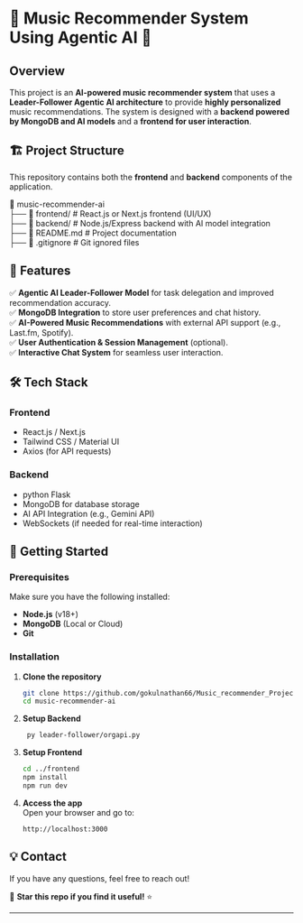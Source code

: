 
# 🎵 Music Recommender System Using Agentic AI 🎵  

## Overview  
This project is an **AI-powered music recommender system** that uses a **Leader-Follower Agentic AI architecture** to provide **highly personalized** music recommendations. The system is designed with a **backend powered by MongoDB and AI models** and a **frontend for user interaction**.  

## 🏗 Project Structure  
This repository contains both the **frontend** and **backend** components of the application.  

📂 music-recommender-ai  
 ├── 📂 frontend/      # React.js or Next.js frontend (UI/UX)  
 ├── 📂 backend/       # Node.js/Express backend with AI model integration  
 ├── 📜 README.md      # Project documentation  
 ├── 📜 .gitignore     # Git ignored files  

## 🎯 Features  
✅ **Agentic AI Leader-Follower Model** for task delegation and improved recommendation accuracy.  
✅ **MongoDB Integration** to store user preferences and chat history.  
✅ **AI-Powered Music Recommendations** with external API support (e.g., Last.fm, Spotify).  
✅ **User Authentication & Session Management** (optional).  
✅ **Interactive Chat System** for seamless user interaction.  

## 🛠 Tech Stack  
### Frontend  
- React.js / Next.js  
- Tailwind CSS / Material UI  
- Axios (for API requests)  

### Backend  
- python Flask  
- MongoDB for database storage  
- AI API Integration (e.g., Gemini API)  
- WebSockets (if needed for real-time interaction)  

## 🚀 Getting Started  
### Prerequisites  
Make sure you have the following installed:  
- **Node.js** (v18+)  
- **MongoDB** (Local or Cloud)  
- **Git**  

### Installation  
1. **Clone the repository**  
   ```sh
   git clone https://github.com/gokulnathan66/Music_recommender_Project_Parent.git  
   cd music-recommender-ai  
   ```

2. **Setup Backend**  
   ```sh
    py leader-follower/orgapi.py
   ```

3. **Setup Frontend**  
   ```sh
   cd ../frontend  
   npm install  
   npm run dev  
   ```

4. **Access the app**  
   Open your browser and go to:  
   ```
   http://localhost:3000
   ```

## 💡 Contact  
If you have any questions, feel free to reach out!  

🚀 **Star this repo if you find it useful!** ⭐  

---

